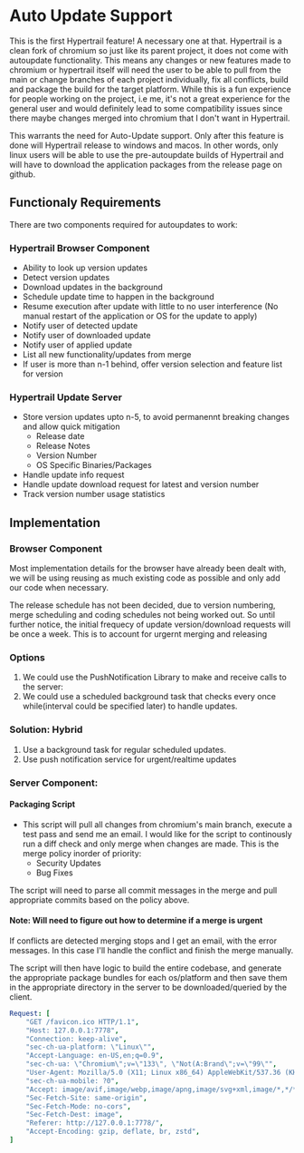 Auto Update Support
====

This is the first Hypertrail feature! A necessary one at that.
Hypertrail is a clean fork of chromium so just like its parent project, it does not come with autoupdate functionality. This means any changes or new features made to chromium or hypertrail itself will need the user to be able to pull from the main or change branches of each project individually, fix all conflicts, build and package the build for the target platform.
While this is a fun experience for people working on the project, i.e me, it's not a great experience for the general user and would definitely lead to some compatibility issues since there maybe changes merged into chromium that I don't want in Hypertrail. 

This warrants the need for Auto-Update support. Only after this feature is done will Hypertrail release to windows and macos. In other words, only linux users will be able to use the pre-autoupdate builds of Hypertrail and will have to download the application packages from the release page on github.

## Functionaly Requirements
There are two components required for autoupdates to work:
### Hypertrail Browser Component
- Ability to look up version updates
- Detect version updates
- Download updates in the background
- Schedule update time to happen in the background
- Resume execution after update with little to no user interference (No manual restart of the application or OS for the update to apply)
- Notify user of detected update
- Notify user of downloaded update
- Notify user of applied update
- List all new functionality/updates from merge
- If user is more than n-1 behind, offer version selection and feature list for version

### Hypertrail Update Server
- Store version updates upto n-5, to avoid permanennt breaking changes and allow quick mitigation
    - Release date
    - Release Notes
    - Version Number
    - OS Specific Binaries/Packages
- Handle update info request
- Handle update download request for latest and version number
- Track version number usage statistics

## Implementation
### Browser Component
Most implementation details for the browser have already been dealt with, we will be using reusing as much existing code as possible and only add our code when necessary. 

The release schedule has not been decided, due to version numbering, merge scheduling and coding schedules not being worked out. So until further notice, the initial frequecy of update version/download requests will be once a week. This is to account for urgernt merging and releasing

### Options

1. We could use the PushNotification Library to make and receive calls to the server:
2. We could use a scheduled background task that checks every once while(interval could be specified later) to handle updates.

### Solution: Hybrid

1. Use a background task for regular scheduled updates.
2. Use push notification service for urgent/realtime updates



### Server Component:
#### Packaging Script
- This script will pull all changes from chromium's main branch, execute a test pass and send me an email. I would like for the script to continously run a diff check and only merge when changes are made. 
This is the merge policy inorder of priority:
    -   Security Updates 
    -   Bug Fixes

The script will need to parse all commit messages in the merge and pull appropriate commits based on the policy above.
#### Note: Will need to figure out how to determine if a merge is urgent

If conflicts are detected merging stops and I get an email, with the error messages. In this case I'll handle the conflict and finish the merge manually.

The script will then have logic to build the entire codebase, and generate the appropriate package bundles for each os/platform and then save them in the appropriate directory in the server to be downloaded/queried by the client.

```yml
Request: [
    "GET /favicon.ico HTTP/1.1",
    "Host: 127.0.0.1:7778",
    "Connection: keep-alive",
    "sec-ch-ua-platform: \"Linux\"",
    "Accept-Language: en-US,en;q=0.9",
    "sec-ch-ua: \"Chromium\";v=\"133\", \"Not(A:Brand\";v=\"99\"",
    "User-Agent: Mozilla/5.0 (X11; Linux x86_64) AppleWebKit/537.36 (KHTML, like Gecko) Chrome/133.0.0.0 Safari/537.36",
    "sec-ch-ua-mobile: ?0",
    "Accept: image/avif,image/webp,image/apng,image/svg+xml,image/*,*/*;q=0.8",
    "Sec-Fetch-Site: same-origin",
    "Sec-Fetch-Mode: no-cors",
    "Sec-Fetch-Dest: image",
    "Referer: http://127.0.0.1:7778/",
    "Accept-Encoding: gzip, deflate, br, zstd",
]


```